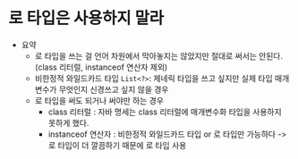 # 로 타입은 사용하지 말라

- 요약
  - 로 타입을 쓰는 걸 언어 차원에서 막아놓지는 않았지만 절대로 써서는 안된다. (class 리터럴, instanceof 연산자 제외)
  - 비한정적 와일드카드 타입 `List<?>`: 제네릭 타입을 쓰고 싶지만 실제 타입 매개변수가 무엇인지 신경쓰고 싶지 않을 경우
  - 로 타입을 써도 되거나 써야만 하는 경우
    - class 리터럴 : 자바 명세는 class 리터럴에 매개변수화 타입을 사용하지 못하게 했다.
    - instanceof 연산자 : 비한정적 와일드카드 타입 or 로 타입만 가능하다 -> 로 타입이 더 깔끔하기 때문에 로 타입 사용